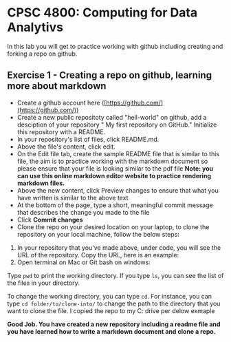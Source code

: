 # CPSC 4800: Computing for Data Analytivs

In this lab you will get to practice working with github including creating and forking a repo on github.

## Exercise 1 - Creating a repo on github, learning more about markdown

- Create a github account here ([https://github.com/](https://github.com/))
- Create a new public repositoty called "hell-world" on github, add a desciption of your repository " My first repository on GitHub." Initialize this repository with a README.
- In your repository's list of files, click README.md.
- Above the file's content, click edit.
- On the Edit file tab, create the sample README file that is similar to this file, the aim is to practice working with the markdown document so please ensure that your file is looking similar to the pdf file
**Note: you can use this online markdown editor website to practice rendering markdown files.**
- Above the new content, click Preview changes to ensure that what you have written is similar to the above text
- At the bottom of the page, type a short, meaningful commit message that describes the change you made to the file
- Click **Commit changes**
- Clone the repo on your desired location on your laptop, to clone the repository on your local machine, follow the below steps:
1. In your repository that you've made above, under code, you will see the URL of the repository. Copy the URL, here is an example:
2. Open terminal on Mac or Git bash on windows:

Type `pwd` to print the working directory. If you type `ls`, you can see the list of the files in your directory.

To change the working directory, you can type `cd`. For instance, you can type `cd folder/to/clone-into/` to change the path to the directory that you want to clone the file. I copied the repo to my C: drive per delow exmaple

**Good Job. You have created a new repository including a readme file and you have learned how to write a markdown document and clone a repo.**